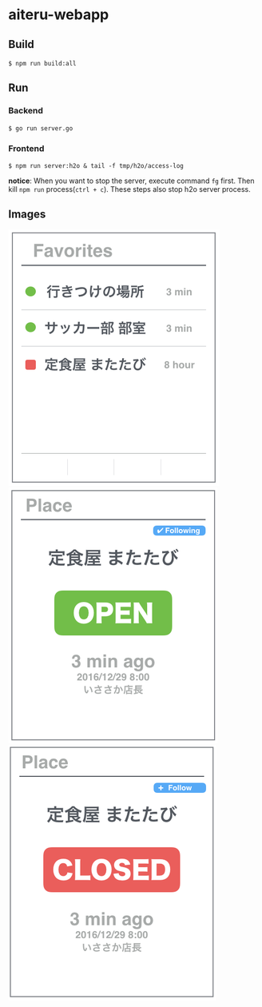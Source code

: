 # aiteru-webapp

## Build

```
$ npm run build:all
```

## Run

### Backend

```
$ go run server.go
```


### Frontend
```
$ npm run server:h2o & tail -f tmp/h2o/access-log
```

**notice**: When you want to stop the server, execute command `fg` first. Then kill `npm run` process(`ctrl + c`). These steps also stop h2o server process.



## Images

![./docs/images/list.png](./docs/images/list.png)
![./docs/images/open.png](./docs/images/open.png)
![./docs/images/closed.png](./docs/images/closed.png)
